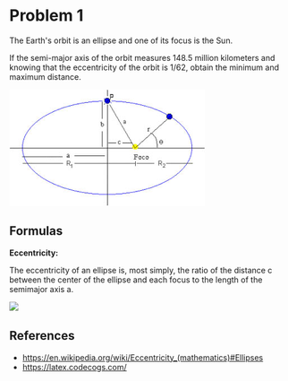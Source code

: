 # Problem 1

The Earth's orbit is an ellipse and one of its focus is the Sun.

If the semi-major axis of the orbit measures 148.5 million kilometers and knowing that the eccentricity of the orbit is 1/62, obtain the minimum and maximum distance.

![](elipse.jpg)

## Formulas

**Eccentricity:**

The eccentricity of an ellipse is, most simply, the ratio of the distance c between the center of the ellipse and each focus to the length of the semimajor axis a.

![](https://latex.codecogs.com/png.image?\dpi{100}&space;\bg_white&space;e&space;=&space;\frac{c}{a})

## References

- https://en.wikipedia.org/wiki/Eccentricity_(mathematics)#Ellipses
- https://latex.codecogs.com/

